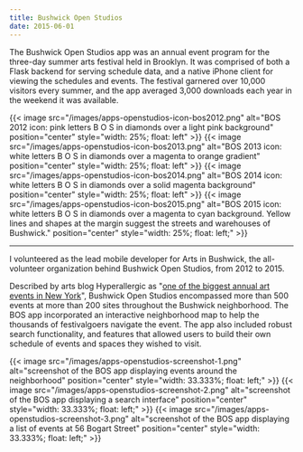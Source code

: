 ```yaml
---
title: Bushwick Open Studios
date: 2015-06-01
---
```

The Bushwick Open Studios app was an annual event program for the three-day summer arts festival held in Brooklyn. It was comprised of both a Flask backend for serving schedule data, and a native iPhone client for viewing the schedules and events. The festival garnered over 10,000 visitors every summer, and the app averaged 3,000 downloads each year in the weekend it was available.

<!--more-->

{{< image src="/images/apps-openstudios-icon-bos2012.png" alt="BOS 2012 icon: pink letters B O S in diamonds over a light pink background" position="center" style="width: 25%; float: left" >}}
{{< image src="/images/apps-openstudios-icon-bos2013.png" alt="BOS 2013 icon: white letters B O S in diamonds over a magenta to orange gradient" position="center" style="width: 25%; float: left" >}}
{{< image src="/images/apps-openstudios-icon-bos2014.png" alt="BOS 2014 icon: white letters B O S in diamonds over a solid magenta background" position="center" style="width: 25%; float: left" >}}
{{< image src="/images/apps-openstudios-icon-bos2015.png" alt="BOS 2015 icon: white letters B O S in diamonds over a magenta to cyan background. Yellow lines and shapes at the margin suggest the streets and warehouses of Bushwick." position="center" style="width: 25%; float: left;" >}}

---

I volunteered as the lead mobile developer for Arts in Bushwick, the all-volunteer organization behind Bushwick Open Studios, from 2012 to 2015.

Described by arts blog Hyperallergic as "[one of the biggest annual art events in New York](http://hyperallergic.com/204640/how-arts-in-bushwick-has-stayed-on-mission-in-a-rapidly-changing-neighborhood/)", Bushwick Open Studios encompassed more than 500 events at more than 200 sites throughout the Bushwick neighborhood. The BOS app incorporated an interactive neighborhood map to help the thousands of festivalgoers navigate the event. The app also included robust search functionality, and features that allowed users to build their own schedule of events and spaces they wished to visit.

{{< image src="/images/apps-openstudios-screenshot-1.png" alt="screenshot of the BOS app displaying events around the neighborhood" position="center" style="width: 33.333%; float: left;" >}}
{{< image src="/images/apps-openstudios-screenshot-2.png" alt="screenshot of the BOS app displaying a search interface" position="center" style="width: 33.333%; float: left;" >}}
{{< image src="/images/apps-openstudios-screenshot-3.png" alt="screenshot of the BOS app displaying a list of events at 56 Bogart Street" position="center" style="width: 33.333%; float: left;" >}}
